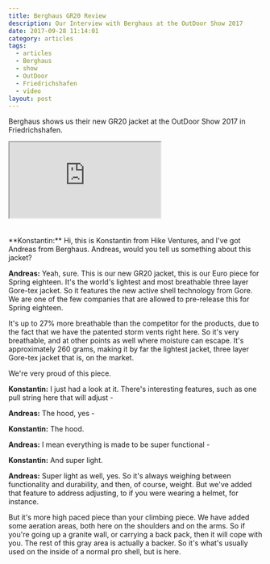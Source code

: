 ```yaml
---
title: Berghaus GR20 Review
description: Our Interview with Berghaus at the OutDoor Show 2017
date: 2017-09-28 11:14:01
category: articles
tags:
  - articles
  - Berghaus
  - show
  - OutDoor
  - Friedrichshafen
  - video
layout: post
---
```


Berghaus shows us their new GR20 jacket at the OutDoor Show 2017 in Friedrichshafen.

<div class="embed-responsive embed-responsive-16by9">
    <iframe class="embed-responsive-item" src="https://www.youtube-nocookie.com/embed/MxKL461DqZ4"></iframe>
</div>
<br>
<!--more-->
<div id="amzn-assoc-ad-cc781bfd-577f-4efb-9da6-75cb9fc7d1c2"></div><script async src="//z-na.amazon-adsystem.com/widgets/onejs?MarketPlace=US&adInstanceId=cc781bfd-577f-4efb-9da6-75cb9fc7d1c2"></script><br>
**Konstantin:**	Hi, this is Konstantin from Hike Ventures, and I've got Andreas from Berghaus. Andreas, would you tell us something about this jacket?

**Andreas:** Yeah, sure. This is our new GR20 jacket, this is our Euro piece for Spring eighteen. It's the world's lightest and most breathable three layer Gore-tex jacket. So it features the new active shell technology from Gore. We are one of the few companies that are allowed to pre-release this for Spring eighteen.

It's up to 27% more breathable than the competitor for the products, due to the fact that we have the patented storm vents right here. So it's very breathable, and at other points as well where moisture can escape. It's approximately 260 grams, making it by far the lightest jacket, three layer Gore-tex jacket that is, on the market.

We're very proud of this piece.

**Konstantin:**	I just had a look at it. There's interesting features, such as one pull string here that will adjust -

**Andreas:**	The hood, yes -

**Konstantin:**	The hood.

**Andreas:**	I mean everything is made to be super functional -

**Konstantin:**	And super light.

**Andreas:**	Super light as well, yes. So it's always weighing between functionality and durability, and then, of course, weight. But we've added that feature to address adjusting, to if you were wearing a helmet, for instance.

But it's more high paced piece than your climbing piece. We have added some aeration areas, both here on the shoulders and on the arms. So if you're going up a granite wall, or carrying a back pack, then it will cope with you. The rest of this gray area is actually a backer. So it's what's usually used on the inside of a normal pro shell, but is here.
